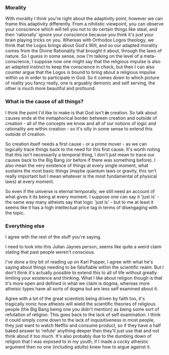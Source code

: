 ### Morality
With morality I think you're right about the adaptivity point, however we can frame this adaptivity differently. From a nihilistic viewpoint, you can observe your conscience which will tell you not to do certain things like steal, and then 'rationally' ignore your conscience because you think it's just your brain playing tricks on you. Whereas with Orthodox Logos theology, we think that the Logos brings about God's Will, and so our adapted morality comes from the Divine Rationality that brought it about, through the laws of nature. So I guess in some sense, now I'm talking on the level of a meta-conscience, I suppose now one might say that the religious impulse is also an adapted instinct to keep the conscience in check, but then I can also counter argue that the Logos is bound to bring about a religious impulse within us in order to participate in God. So it comes down to which picture of reality you fancy really, one is arguably demonic and self serving, the other is much more beautiful and profound.

### What is the cause of all things?
I think the point I'd like to make is that God isn't ***in*** creation. So talk about causes ends at the metaphorical border between creation and outside of creation - all of the concepts we know and all of our notions of logic and rationality are within creation - so it's silly in some sense to extend this outside of creation.

So creation itself needs a first cause - or a prime mover - as we can logically trace things back to the need for this first cause. It's worth noting that this isn't necessarily a temporal thing, I don't just mean to trace our causes back to the Big Bang (or before if there was something before). I also mean the very existence of things at every single moment, what sustains the most basic things (maybe quantum laws or gravity, this isn't really important but I mean whatever is the most fundamental of physical laws) at every moment.

So even if the universe is eternal temporally, we still need an account of what gives it its being at every moment. I suppose one can say it 'just is' - the same way many atheists say that logic 'just is' - but to me at least it seems like it has a high intellectual price tag in terms of disengaging with the topic.

### Everything else
I agree with the rest of the stuff you're saying.

I need to look into this Julian Jaynes person, seems like quite a weird claim stating that past people weren't conscious.

I've done a tiny bit of reading up on Karl Popper, I agree with what he's saying about things needing to be falsifiable within the scientific realm. But I don't think it's actually possible to extend this to all of life without greatly limiting your existence and thinking. What I like about religion though is that it's more open and defined in what we claim is dogma, whereas more atheisic types have all sorts of dogma but are less self examined about it.

Agree with a lot of the great scientists being driven by faith too, it's tragically ironic how atheists will wield the scientific theories of religious people (the Big Bang being one you didn't mention) as being some sort of refutation of religion. This goes back to the lack of self examination. I think it could simply come down to the lack of inquisitiveness in most people, they just want to watch Netflix and consume product, so if they have a half baked answer to 'refute' anything deeper then they'll just use that and not think about it too much. It's also probably due to the dumbing down of religion that I was exposed to in my youth, if I made a cocky atheistic argument then no one (including adults) knew how to argue against it.